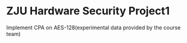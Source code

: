 # ZJU Hardware Security Project1
Implement CPA on AES-128(experimental data provided by the course team)
